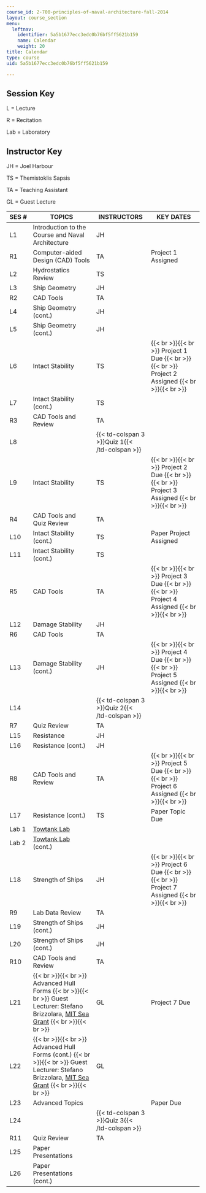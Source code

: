 ```yaml
---
course_id: 2-700-principles-of-naval-architecture-fall-2014
layout: course_section
menu:
  leftnav:
    identifier: 5a5b1677ecc3edc0b76bf5ff5621b159
    name: Calendar
    weight: 20
title: Calendar
type: course
uid: 5a5b1677ecc3edc0b76bf5ff5621b159

---
```


Session Key
-----------

L = Lecture

R = Recitation

Lab = Laboratory

Instructor Key
--------------

JH = Joel Harbour

TS = Themistoklis Sapsis

TA = Teaching Assistant

GL = Guest Lecture

| SES # | TOPICS | INSTRUCTORS | KEY DATES |
| --- | --- | --- | --- |
| L1 | Introduction to the Course and Naval Architecture | JH | &nbsp; |
| R1 | Computer-aided Design (CAD) Tools | TA | Project 1 Assigned |
| L2 | Hydrostatics Review | TS | &nbsp; |
| L3 | Ship Geometry | JH | &nbsp; |
| R2 | CAD Tools | TA | &nbsp; |
| L4 | Ship Geometry (cont.) | JH | &nbsp; |
| L5 | Ship Geometry (cont.) | JH | &nbsp; |
| L6 | Intact Stability | TS |  {{< br >}}{{< br >}} Project 1 Due {{< br >}}{{< br >}} Project 2 Assigned {{< br >}}{{< br >}}  |
| L7 | Intact Stability (cont.) | TS | &nbsp; |
| R3 | CAD Tools and Review | TA | &nbsp; |
| L8 || {{< td-colspan 3 >}}Quiz 1{{< /td-colspan >}} |||
| L9 | Intact Stability | TS |  {{< br >}}{{< br >}} Project 2 Due {{< br >}}{{< br >}} Project 3 Assigned {{< br >}}{{< br >}}  |
| R4 | CAD Tools and Quiz Review | TA | &nbsp; |
| L10 | Intact Stability (cont.) | TS | Paper Project Assigned |
| L11 | Intact Stability (cont.) | TS | &nbsp; |
| R5 | CAD Tools | TA |  {{< br >}}{{< br >}} Project 3 Due {{< br >}}{{< br >}} Project 4 Assigned {{< br >}}{{< br >}}  |
| L12 | Damage Stability | JH | &nbsp; |
| R6 | CAD Tools | TA | &nbsp; |
| L13 | Damage Stability (cont.) | JH |  {{< br >}}{{< br >}} Project 4 Due {{< br >}}{{< br >}} Project 5 Assigned {{< br >}}{{< br >}}  |
| L14 || {{< td-colspan 3 >}}Quiz 2{{< /td-colspan >}} |||
| R7 | Quiz Review | TA | &nbsp; |
| L15 | Resistance | JH | &nbsp; |
| L16 | Resistance (cont.) | JH | &nbsp; |
| R8 | CAD Tools and Review | TA |  {{< br >}}{{< br >}} Project 5 Due {{< br >}}{{< br >}} Project 6 Assigned {{< br >}}{{< br >}}  |
| L17 | Resistance (cont.) | TS | Paper Topic Due |
| Lab 1 | [Towtank Lab](http://web.mit.edu/towtank/www/) | &nbsp; |
| Lab 2 | [Towtank Lab](http://web.mit.edu/towtank/www/) (cont.) | &nbsp; |
| L18 | Strength of Ships | JH |  {{< br >}}{{< br >}} Project 6 Due {{< br >}}{{< br >}} Project 7 Assigned {{< br >}}{{< br >}}  |
| R9 | Lab Data Review | TA | &nbsp; |
| L19 | Strength of Ships (cont.) | JH | &nbsp; |
| L20 | Strength of Ships (cont.) | JH | &nbsp; |
| R10 | CAD Tools and Review | TA | &nbsp; |
| L21 |  {{< br >}}{{< br >}} Advanced Hull Forms {{< br >}}{{< br >}} Guest Lecturer: Stefano Brizzolara, [MIT Sea Grant](http://seagrant.mit.edu/index.php) {{< br >}}{{< br >}}  | GL | Project 7 Due |
| L22 |  {{< br >}}{{< br >}} Advanced Hull Forms (cont.) {{< br >}}{{< br >}} Guest Lecturer: Stefano Brizzolara, [MIT Sea Grant](http://seagrant.mit.edu/index.php) {{< br >}}{{< br >}}  | GL | &nbsp; |
| L23 | Advanced Topics | &nbsp; | Paper Due |
| L24 || {{< td-colspan 3 >}}Quiz 3{{< /td-colspan >}} |||
| R11 | Quiz Review | TA | &nbsp; |
| L25 | Paper Presentations | &nbsp; |
| L26 | Paper Presentations (cont.) | &nbsp; |